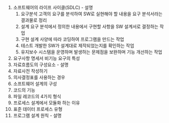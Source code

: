 1. 소프트웨어의 라이프 사이클(SDLC) - 설명
	1. 요구분석
	   고객의 요구를 분석하여 SW로 실현해야 할 내용을 요구 분석서라는 결과물로 정리
	2. 설계
	   요구 분석에서 정의한 내용에서 구현할 사항을 SW 설계서로 결정하는 작업
	3. 구현
	   설계 사양에 따라 코딩하여 프로그램을 만드는 작업
	4. 테스트
	   개발한 SW가 설계대로 제작되었는지를 확인하는 작업
	5. 유지보수
	   시스템을 운영하며 발생하는 문제점을 보완하며 기능 개선하는 작업
1. 요구사항 명세서 비기능 요구의 특성
2. 자료흐름도의 구성요소 - 설명
3. 자료사전 작성하기
4. 의사결정표를 사용하는 경우
5. 소프트웨어 설계의 구성
6. 코드의 기능
7. 파일 레코드의 4가지 형식
8. 프로세스 설계에서 모듈화 하는 이유
9. 표준 데이터 프로세스 유형
10. 프로그램 설계 원칙 - 설명